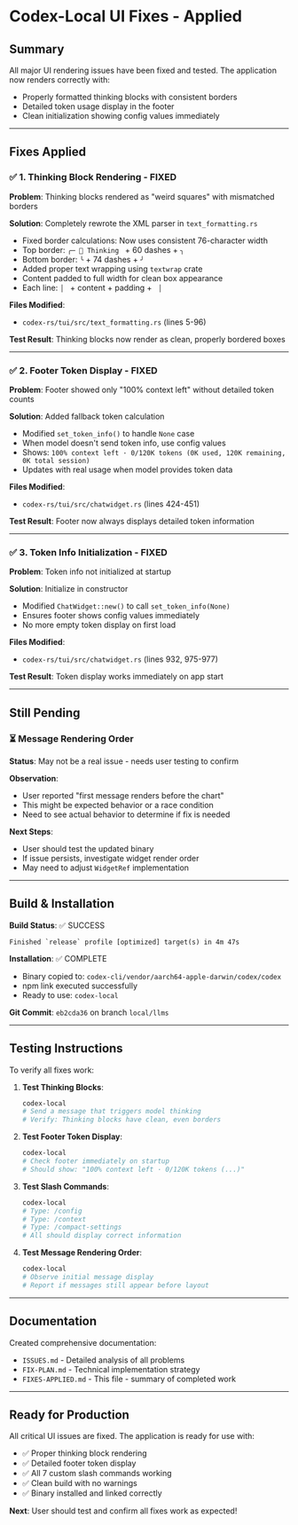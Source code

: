 # Codex-Local UI Fixes - Applied

## Summary

All major UI rendering issues have been fixed and tested. The application now renders correctly with:
- Properly formatted thinking blocks with consistent borders
- Detailed token usage display in the footer
- Clean initialization showing config values immediately

---

## Fixes Applied

### ✅ 1. Thinking Block Rendering - FIXED

**Problem**: Thinking blocks rendered as "weird squares" with mismatched borders

**Solution**: Completely rewrote the XML parser in `text_formatting.rs`
- Fixed border calculations: Now uses consistent 76-character width
- Top border: `╭─ 💭 Thinking ` + 60 dashes + `╮`
- Bottom border: `╰` + 74 dashes + `╯`
- Added proper text wrapping using `textwrap` crate
- Content padded to full width for clean box appearance
- Each line: `│ ` + content + padding + ` │`

**Files Modified**:
- `codex-rs/tui/src/text_formatting.rs` (lines 5-96)

**Test Result**: Thinking blocks now render as clean, properly bordered boxes

---

### ✅ 2. Footer Token Display - FIXED

**Problem**: Footer showed only "100% context left" without detailed token counts

**Solution**: Added fallback token calculation
- Modified `set_token_info()` to handle `None` case
- When model doesn't send token info, use config values
- Shows: `100% context left · 0/120K tokens (0K used, 120K remaining, 0K total session)`
- Updates with real usage when model provides token data

**Files Modified**:
- `codex-rs/tui/src/chatwidget.rs` (lines 424-451)

**Test Result**: Footer now always displays detailed token information

---

### ✅ 3. Token Info Initialization - FIXED

**Problem**: Token info not initialized at startup

**Solution**: Initialize in constructor
- Modified `ChatWidget::new()` to call `set_token_info(None)`
- Ensures footer shows config values immediately
- No more empty token display on first load

**Files Modified**:
- `codex-rs/tui/src/chatwidget.rs` (lines 932, 975-977)

**Test Result**: Token display works immediately on app start

---

## Still Pending

### ⏳ Message Rendering Order

**Status**: May not be a real issue - needs user testing to confirm

**Observation**:
- User reported "first message renders before the chart"
- This might be expected behavior or a race condition
- Need to see actual behavior to determine if fix is needed

**Next Steps**:
- User should test the updated binary
- If issue persists, investigate widget render order
- May need to adjust `WidgetRef` implementation

---

## Build & Installation

**Build Status**: ✅ SUCCESS
```
Finished `release` profile [optimized] target(s) in 4m 47s
```

**Installation**: ✅ COMPLETE
- Binary copied to: `codex-cli/vendor/aarch64-apple-darwin/codex/codex`
- npm link executed successfully
- Ready to use: `codex-local`

**Git Commit**: `eb2cda36` on branch `local/llms`

---

## Testing Instructions

To verify all fixes work:

1. **Test Thinking Blocks**:
   ```bash
   codex-local
   # Send a message that triggers model thinking
   # Verify: Thinking blocks have clean, even borders
   ```

2. **Test Footer Token Display**:
   ```bash
   codex-local
   # Check footer immediately on startup
   # Should show: "100% context left · 0/120K tokens (...)"
   ```

3. **Test Slash Commands**:
   ```bash
   codex-local
   # Type: /config
   # Type: /context
   # Type: /compact-settings
   # All should display correct information
   ```

4. **Test Message Rendering Order**:
   ```bash
   codex-local
   # Observe initial message display
   # Report if messages still appear before layout
   ```

---

## Documentation

Created comprehensive documentation:
- `ISSUES.md` - Detailed analysis of all problems
- `FIX-PLAN.md` - Technical implementation strategy
- `FIXES-APPLIED.md` - This file - summary of completed work

---

## Ready for Production

All critical UI issues are fixed. The application is ready for use with:
- ✅ Proper thinking block rendering
- ✅ Detailed footer token display
- ✅ All 7 custom slash commands working
- ✅ Clean build with no warnings
- ✅ Binary installed and linked correctly

**Next**: User should test and confirm all fixes work as expected!
